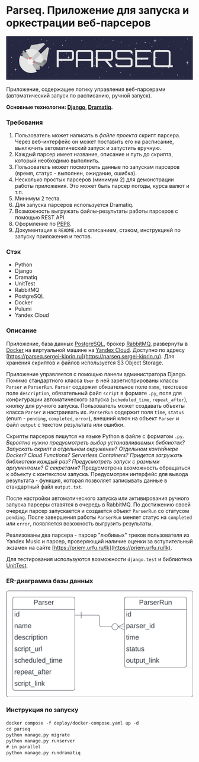 # Parseq. Приложение для запуска и оркестрации веб-парсеров

<p align="center">
    <img src="images/banner.png" alt="logo">
</p>

Приложение, содержащее логику управления веб-парсерами (автоматический запуск по расписанию, ручной запуск).

**Основные технологии: [Django](https://github.com/django/django), [Dramatiq](https://github.com/Bogdanp/dramatiq).**

### Требования

1. Пользователь может написать в *файле проекта* скрипт парсера. Через веб-интерфейс он может поставить его на расписание, выключить автоматический запуск и запустить вручную.
2. Каждый парсер имеет название, описание и путь до скрипта, который необходимо выполнить.
3. Пользователь может посмотреть данные по запускам парсеров (время, статус - выполнен, ожидание, ошибка).
4. Несколько простых парсеров (минимум 2) для демонстрации работы приложения. Это может быть парсер погоды, курса валют и т.п.
5. Минимум 2 теста.
6. Для запуска парсеров используется Dramatiq.
7. Возможность выгружать файлы-результаты работы парсеров с помощью REST API.
8. Оформление по [PEP8](https://peps.python.org/pep-0008/).
9. Документация в `README.md` c описанием, стэком, инструкцией по запуску приложения и тестов.

### Стэк

- Python
- Django
- Dramatiq
- UnitTest
- RabbitMQ
- PostgreSQL
- Docker
- Pulumi
- Yandex Cloud

### Описание

Приложение, база данных [PostgreSQL](https://www.postgresql.org/), брокер [RabbitMQ](https://www.rabbitmq.com/), развернуты в [Docker](https://www.docker.com/) на виртуальной машине на [Yandex Cloud](https://yandex.cloud/ru/). Доступно по адресу [https://parseq.sergei-kiprin.ru](https://parseq.sergei-kiprin.ru). Для хранения скриптов и файлов используется S3 Object Storage.

Приложение управляется с помощью панели администратора Django. Помимо стандартного класса `User` в ней зарегистрированы классы `Parser` и `ParserRun`. `Parser` содержит обязательное поле `name`, текстовое поле `description`, обязательный файл `script` в формате `.py`, поля для конфигурации автоматического запуска (`scheduled_time`, `repeat_after`), кнопку для ручного запуска. Пользователь может создавать объекты класса `Parser` и настраивать их. `ParserRun` содержит поля `time`, `status` (enum - `pending`, `completed`, `error`), внешний ключ на объект `Parser` и файл `output` с текстом результата или ошибки.

Скрипты парсеров пишутся на языке Python в файле с форматом `.py`. *Вероятно нужно предусмотреть выбор устанавливаемых библиотек? Запускать скрипт в отдельном окружении? Отдельном контейнере Docker? Cloud Functions? Serverless Containers? Придется загружать библиотеки каждый раз? Предусмотреть запуск с разными аргументами? С секретами?* Предусмотрена возможность обращаться к объекту с контекстом запуска. Предусмотрен интерфейс для вывода результата - функция, которая позволяет записывать данные в стандартный файл `output.txt`.

После настройки автоматического запуска или активирования ручного запуска парсеры ставятся в очередь в RabbitMQ. По достижению своей очереди парсер запускается и создается объект `ParserRun` со статусом `pending`. После завершения работы `ParserRun` меняет статус на `completed` или `error`, появляется возожность выгрузить результаты.

Реализованы два парсера - парсер "любимых" треков пользователя из Yandex Music и парсер, проверяющий наличие оценки за вступительный экзамен на сайте [https://priem.urfu.ru/lk](https://priem.urfu.ru/lk).

Для тестирования используются возможности `django.test` и библиотека [UnitTest](https://docs.python.org/3/library/unittest.html).

### ER-диаграмма базы данных

![ER-диаграмма базы данных](images/er.png "ER-диаграмма базы данных")

### Инструкция по запуску

```shell
docker compose -f deploy/docker-compose.yaml up -d
cd parseq
python manage.py migrate
python manage.py runserver
# in parallel
python manage.py rundramatiq
```
